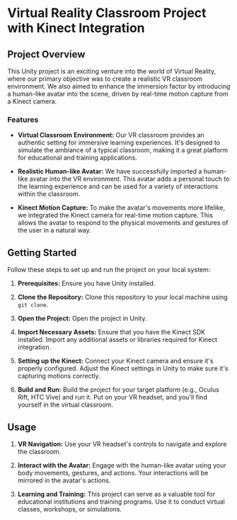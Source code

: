 # Virtual Reality Classroom Project with Kinect Integration

## Project Overview

This Unity project is an exciting venture into the world of Virtual Reality, where our primary objective was to create a realistic VR classroom environment. We also aimed to enhance the immersion factor by introducing a human-like avatar into the scene, driven by real-time motion capture from a Kinect camera.

### Features

- **Virtual Classroom Environment:** Our VR classroom provides an authentic setting for immersive learning experiences. It's designed to simulate the ambiance of a typical classroom, making it a great platform for educational and training applications.

- **Realistic Human-like Avatar:** We have successfully imported a human-like avatar into the VR environment. This avatar adds a personal touch to the learning experience and can be used for a variety of interactions within the classroom.

- **Kinect Motion Capture:** To make the avatar's movements more lifelike, we integrated the Kinect camera for real-time motion capture. This allows the avatar to respond to the physical movements and gestures of the user in a natural way.

## Getting Started

Follow these steps to set up and run the project on your local system:

1. **Prerequisites:** Ensure you have Unity installed. 

2. **Clone the Repository:** Clone this repository to your local machine using `git clone`.

3. **Open the Project:** Open the project in Unity.

4. **Import Necessary Assets:** Ensure that you have the Kinect SDK installed. Import any additional assets or libraries required for Kinect integration.

5. **Setting up the Kinect:** Connect your Kinect camera and ensure it's properly configured. Adjust the Kinect settings in Unity to make sure it's capturing motions correctly.

6. **Build and Run:** Build the project for your target platform (e.g., Oculus Rift, HTC Vive) and run it. Put on your VR headset, and you'll find yourself in the virtual classroom.

## Usage

1. **VR Navigation:** Use your VR headset's controls to navigate and explore the classroom.

2. **Interact with the Avatar:** Engage with the human-like avatar using your body movements, gestures, and actions. Your interactions will be mirrored in the avatar's actions.

3. **Learning and Training:** This project can serve as a valuable tool for educational institutions and training programs. Use it to conduct virtual classes, workshops, or simulations.



